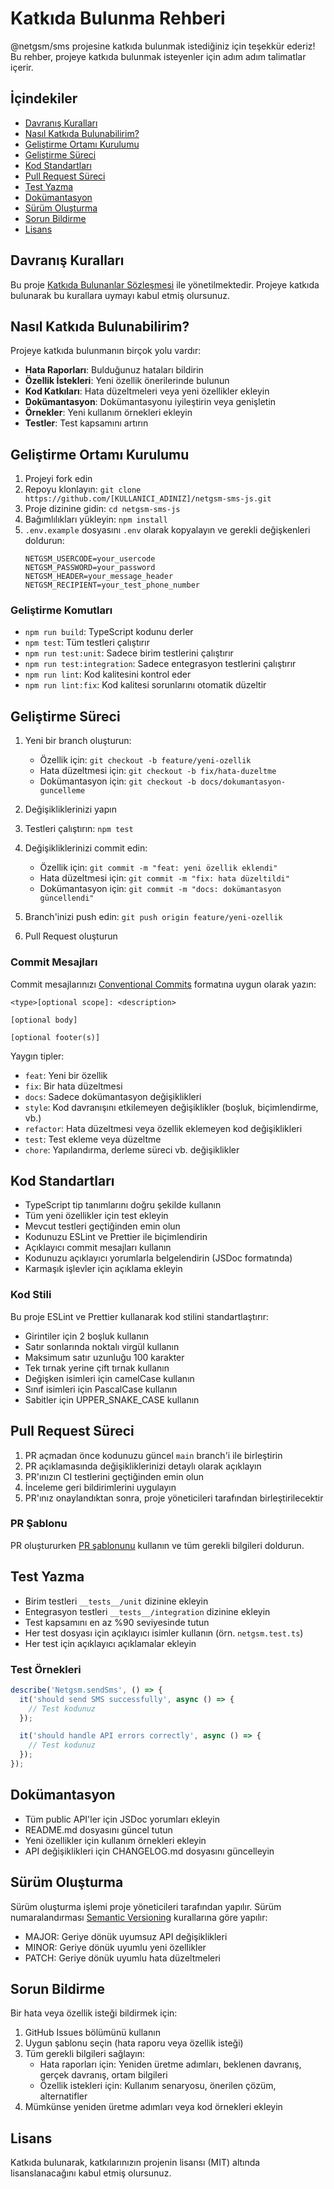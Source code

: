 # Katkıda Bulunma Rehberi

@netgsm/sms projesine katkıda bulunmak istediğiniz için teşekkür ederiz! Bu rehber, projeye katkıda bulunmak isteyenler için adım adım talimatlar içerir.

## İçindekiler

- [Davranış Kuralları](#davranış-kuralları)
- [Nasıl Katkıda Bulunabilirim?](#nasıl-katkıda-bulunabilirim)
- [Geliştirme Ortamı Kurulumu](#geliştirme-ortamı-kurulumu)
- [Geliştirme Süreci](#geliştirme-süreci)
- [Kod Standartları](#kod-standartları)
- [Pull Request Süreci](#pull-request-süreci)
- [Test Yazma](#test-yazma)
- [Dokümantasyon](#dokümantasyon)
- [Sürüm Oluşturma](#sürüm-oluşturma)
- [Sorun Bildirme](#sorun-bildirme)
- [Lisans](#lisans)

## Davranış Kuralları

Bu proje [Katkıda Bulunanlar Sözleşmesi](./CODE_OF_CONDUCT.md) ile yönetilmektedir. Projeye katkıda bulunarak bu kurallara uymayı kabul etmiş olursunuz.

## Nasıl Katkıda Bulunabilirim?

Projeye katkıda bulunmanın birçok yolu vardır:

- **Hata Raporları**: Bulduğunuz hataları bildirin
- **Özellik İstekleri**: Yeni özellik önerilerinde bulunun
- **Kod Katkıları**: Hata düzeltmeleri veya yeni özellikler ekleyin
- **Dokümantasyon**: Dokümantasyonu iyileştirin veya genişletin
- **Örnekler**: Yeni kullanım örnekleri ekleyin
- **Testler**: Test kapsamını artırın

## Geliştirme Ortamı Kurulumu

1. Projeyi fork edin
2. Repoyu klonlayın: `git clone https://github.com/[KULLANICI_ADINIZ]/netgsm-sms-js.git`
3. Proje dizinine gidin: `cd netgsm-sms-js`
4. Bağımlılıkları yükleyin: `npm install`
5. `.env.example` dosyasını `.env` olarak kopyalayın ve gerekli değişkenleri doldurun:
   ```
   NETGSM_USERCODE=your_usercode
   NETGSM_PASSWORD=your_password
   NETGSM_HEADER=your_message_header
   NETGSM_RECIPIENT=your_test_phone_number
   ```

### Geliştirme Komutları

- `npm run build`: TypeScript kodunu derler
- `npm test`: Tüm testleri çalıştırır
- `npm run test:unit`: Sadece birim testlerini çalıştırır
- `npm run test:integration`: Sadece entegrasyon testlerini çalıştırır
- `npm run lint`: Kod kalitesini kontrol eder
- `npm run lint:fix`: Kod kalitesi sorunlarını otomatik düzeltir

## Geliştirme Süreci

1. Yeni bir branch oluşturun:
   - Özellik için: `git checkout -b feature/yeni-ozellik`
   - Hata düzeltmesi için: `git checkout -b fix/hata-duzeltme`
   - Dokümantasyon için: `git checkout -b docs/dokumantasyon-guncelleme`

2. Değişikliklerinizi yapın

3. Testleri çalıştırın: `npm test`

4. Değişikliklerinizi commit edin:
   - Özellik için: `git commit -m "feat: yeni özellik eklendi"`
   - Hata düzeltmesi için: `git commit -m "fix: hata düzeltildi"`
   - Dokümantasyon için: `git commit -m "docs: dokümantasyon güncellendi"`

5. Branch'inizi push edin: `git push origin feature/yeni-ozellik`

6. Pull Request oluşturun

### Commit Mesajları

Commit mesajlarınızı [Conventional Commits](https://www.conventionalcommits.org/) formatına uygun olarak yazın:

```
<type>[optional scope]: <description>

[optional body]

[optional footer(s)]
```

Yaygın tipler:
- `feat`: Yeni bir özellik
- `fix`: Bir hata düzeltmesi
- `docs`: Sadece dokümantasyon değişiklikleri
- `style`: Kod davranışını etkilemeyen değişiklikler (boşluk, biçimlendirme, vb.)
- `refactor`: Hata düzeltmesi veya özellik eklemeyen kod değişiklikleri
- `test`: Test ekleme veya düzeltme
- `chore`: Yapılandırma, derleme süreci vb. değişiklikler

## Kod Standartları

- TypeScript tip tanımlarını doğru şekilde kullanın
- Tüm yeni özellikler için test ekleyin
- Mevcut testleri geçtiğinden emin olun
- Kodunuzu ESLint ve Prettier ile biçimlendirin
- Açıklayıcı commit mesajları kullanın
- Kodunuzu açıklayıcı yorumlarla belgelendirin (JSDoc formatında)
- Karmaşık işlevler için açıklama ekleyin

### Kod Stili

Bu proje ESLint ve Prettier kullanarak kod stilini standartlaştırır:

- Girintiler için 2 boşluk kullanın
- Satır sonlarında noktalı virgül kullanın
- Maksimum satır uzunluğu 100 karakter
- Tek tırnak yerine çift tırnak kullanın
- Değişken isimleri için camelCase kullanın
- Sınıf isimleri için PascalCase kullanın
- Sabitler için UPPER_SNAKE_CASE kullanın

## Pull Request Süreci

1. PR açmadan önce kodunuzu güncel `main` branch'i ile birleştirin
2. PR açıklamasında değişikliklerinizi detaylı olarak açıklayın
3. PR'ınızın CI testlerini geçtiğinden emin olun
4. İnceleme geri bildirimlerini uygulayın
5. PR'ınız onaylandıktan sonra, proje yöneticileri tarafından birleştirilecektir

### PR Şablonu

PR oluştururken [PR şablonunu](./PULL_REQUEST_TEMPLATE.md) kullanın ve tüm gerekli bilgileri doldurun.

## Test Yazma

- Birim testleri `__tests__/unit` dizinine ekleyin
- Entegrasyon testleri `__tests__/integration` dizinine ekleyin
- Test kapsamını en az %90 seviyesinde tutun
- Her test dosyası için açıklayıcı isimler kullanın (örn. `netgsm.test.ts`)
- Her test için açıklayıcı açıklamalar ekleyin

### Test Örnekleri

```typescript
describe('Netgsm.sendSms', () => {
  it('should send SMS successfully', async () => {
    // Test kodunuz
  });

  it('should handle API errors correctly', async () => {
    // Test kodunuz
  });
});
```

## Dokümantasyon

- Tüm public API'ler için JSDoc yorumları ekleyin
- README.md dosyasını güncel tutun
- Yeni özellikler için kullanım örnekleri ekleyin
- API değişiklikleri için CHANGELOG.md dosyasını güncelleyin

## Sürüm Oluşturma

Sürüm oluşturma işlemi proje yöneticileri tarafından yapılır. Sürüm numaralandırması [Semantic Versioning](https://semver.org/) kurallarına göre yapılır:

- MAJOR: Geriye dönük uyumsuz API değişiklikleri
- MINOR: Geriye dönük uyumlu yeni özellikler
- PATCH: Geriye dönük uyumlu hata düzeltmeleri

## Sorun Bildirme

Bir hata veya özellik isteği bildirmek için:

1. GitHub Issues bölümünü kullanın
2. Uygun şablonu seçin (hata raporu veya özellik isteği)
3. Tüm gerekli bilgileri sağlayın:
   - Hata raporları için: Yeniden üretme adımları, beklenen davranış, gerçek davranış, ortam bilgileri
   - Özellik istekleri için: Kullanım senaryosu, önerilen çözüm, alternatifler
4. Mümkünse yeniden üretme adımları veya kod örnekleri ekleyin

## Lisans

Katkıda bulunarak, katkılarınızın projenin lisansı (MIT) altında lisanslanacağını kabul etmiş olursunuz. 